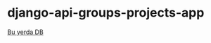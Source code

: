 # django-api-groups-projects-app

<a href="https://drawsql.app/teams/coding-for-machine/diagrams/projects">Bu yerda DB</a>